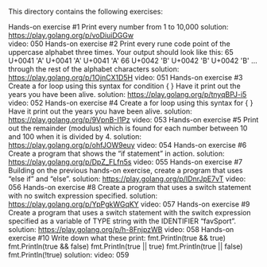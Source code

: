 This directory contains the following exercises:

Hands-on exercise #1
Print every number from 1 to 10,000
solution: https://play.golang.org/p/voDiuiDGGw  
video: 050
Hands-on exercise #2
Print every rune code point of the uppercase alphabet three times. Your output should look like this:
65
	U+0041 'A'
	U+0041 'A'
U+0041 'A'
66
	U+0042 'B'
	U+0042 'B'
	U+0042 'B' 
 … through the rest of the alphabet characters
solution: https://play.golang.org/p/1OjnCX1D5H 
video: 051
Hands-on exercise #3
Create a for loop using this syntax
for condition { }
Have it print out the years you have been alive.
solution: https://play.golang.org/p/tnyqBPJ-i5 
video: 052
Hands-on exercise #4
Create a for loop using this syntax
for { }
Have it print out the years you have been alive.
solution: https://play.golang.org/p/9VpnB-I1Pz 
video: 053
Hands-on exercise #5
Print out the remainder (modulus) which is found for each number between 10 and 100 when it is divided by 4.
solution: https://play.golang.org/p/ohfJOW9euy 
video: 054
Hands-on exercise #6
Create a program that shows the “if statement” in action.
solution: https://play.golang.org/p/DpZ_FLfn5s 
video: 055
Hands-on exercise #7
Building on the previous hands-on exercise, create a program that uses “else if” and “else”.
solution: https://play.golang.org/p/IDnrJpE7vT 
video: 056
Hands-on exercise #8
Create a program that uses a switch statement with no switch expression specified.
solution: https://play.golang.org/p/YpPgkWGqKY 
video: 057
Hands-on exercise #9
Create a program that uses a switch statement with the switch expression specified as a variable of TYPE string with the IDENTIFIER “favSport”.
solution: https://play.golang.org/p/h-8FnjpzWB 
video: 058
Hands-on exercise #10
Write down what these print:
fmt.Println(true && true) 
fmt.Println(true && false) 
fmt.Println(true || true) 
fmt.Println(true || false) 
fmt.Println(!true)
solution: 
video: 059
